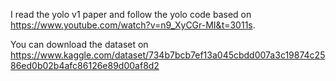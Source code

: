 I read the yolo v1 paper and follow the yolo code based on https://www.youtube.com/watch?v=n9_XyCGr-MI&t=3011s.

You can download the dataset on https://www.kaggle.com/dataset/734b7bcb7ef13a045cbdd007a3c19874c2586ed0b02b4afc86126e89d00af8d2